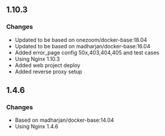 ## 1.10.3

### Changes

* Updated to be based on onezoom/docker-base:18.04
* Updated to be based on madharjan/docker-base:16.04
* Added error_page config 50x,403,404,405 and test cases
* Using Nginx 1.10.3
* Added web project deploy
* Added reverse proxy setup

## 1.4.6

### Changes

* Based on madharjan/docker-base:14.04
* Using Nginx 1.4.6
